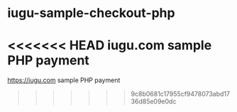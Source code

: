 # iugu-sample-checkout-php
<<<<<<< HEAD
iugu.com sample PHP payment
=======
https://iugu.com sample PHP payment
>>>>>>> 9c8b0681c17955cf9478073abd1736d85e09e0dc
